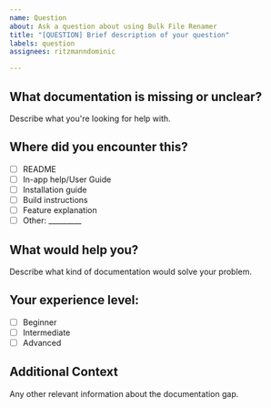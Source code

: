 ```yaml
---
name: Question
about: Ask a question about using Bulk File Renamer
title: "[QUESTION] Brief description of your question"
labels: question
assignees: ritzmanndominic

---
```


## **What documentation is missing or unclear?**
Describe what you're looking for help with.

## **Where did you encounter this?**
- [ ] README
- [ ] In-app help/User Guide
- [ ] Installation guide
- [ ] Build instructions
- [ ] Feature explanation
- [ ] Other: _________

## **What would help you?**
Describe what kind of documentation would solve your problem.

## **Your experience level:**
- [ ] Beginner
- [ ] Intermediate  
- [ ] Advanced

## **Additional Context**
Any other relevant information about the documentation gap.
